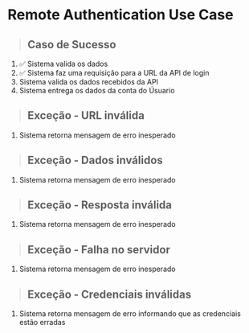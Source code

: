 # Remote Authentication  Use Case

> ## Caso de Sucesso 

1. ✅ Sistema valida os dados 
2. ✅ Sistema faz uma requisição para a URL da API de login
3. Sistema valida os dados recebidos da API
4. Sistema entrega os dados da conta do Úsuario 

> ## Exceção - URL inválida

1. Sistema retorna mensagem de erro inesperado

> ## Exceção - Dados inválidos

1. Sistema retorna mensagem de erro inesperado

> ## Exceção - Resposta inválida

1. Sistema retorna mensagem de erro inesperado

> ## Exceção - Falha no servidor 

1. Sistema retorna mensagem de erro inesperado

> ## Exceção - Credenciais inválidas

1. Sistema retorna mensagem de erro informando que as credenciais estão erradas 



